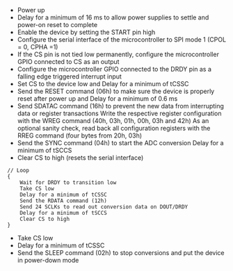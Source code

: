 * Power up
* Delay for a minimum of 16 ms to allow power supplies to settle and power-on reset to complete
* Enable the device by setting the START pin high
* Configure the serial interface of the microcontroller to SPI mode 1 (CPOL = 0, CPHA =1)
* If the CS pin is not tied low permanently, configure the microcontroller GPIO connected to CS as an output
* Configure the microcontroller GPIO connected to the DRDY pin as a falling edge triggered interrupt input
* Set CS to the device low and Delay for a minimum of tCSSC
* Send the RESET command (06h) to make sure the device is properly reset after power up
 and Delay for a minimum of 0.6 ms
* Send SDATAC command (16h) to prevent the new data from interrupting data or register transactions
 Write the respective register configuration with the WREG command (40h, 03h, 01h, 00h, 03h and 42h)
 As an optional sanity check, read back all configuration registers with the RREG command (four bytes from 20h, 03h)
* Send the SYNC command (04h) to start the ADC conversion
 Delay for a minimum of tSCCS
* Clear CS to high (resets the serial interface)
```
// Loop
{ 	
    Wait for DRDY to transition low
	Take CS low
	Delay for a minimum of tCSSC
	Send the RDATA command (12h)
	Send 24 SCLKs to read out conversion data on DOUT/DRDY
	Delay for a minimum of tSCCS
	Clear CS to high
}
```
* Take CS low
* Delay for a minimum of tCSSC
* Send the SLEEP command (02h) to stop conversions and put the device in power-down mode

